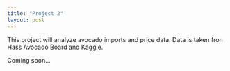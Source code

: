 ```yaml
---
title: "Project 2"
layout: post
---
```


This project will analyze avocado imports and price data. Data is taken fron Hass Avocado Board and Kaggle.

Coming soon...
